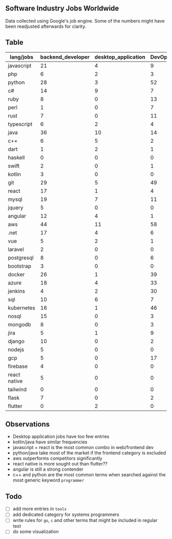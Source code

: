 ## Software Industry Jobs Worldwide
Data collected using Google's job engine.
Some of the numbers might have been readjusted afterwards for clarity.

## Table
|lang/jobs|backend_developer|desktop_application|DevOps|frontend_developer|mobile_app_developer|programmer|software_developer|software_engineer|web_developer|
|---|---|---|---|---|---|---|---|---|---|
|javascript|21|4|9|71|14|17|33|33|63|
|php|6|2|3|7|3|4|4|2|33|
|python|28|3|52|5|5|24|27|36|11|
|c#|14|9|7|1|7|19|25|17|7|
|ruby|8|0|13|5|2|1|9|13|7|
|perl|1|0|7|1|0|8|3|3|6|
|rust|7|0|11|10|6|7|15|16|5|
|typescript|6|2|4|23|1|1|6|13|5|
|java|36|10|14|0|27|12|23|22|3|
|c++|6|5|2|1|4|25|10|22|3|
|dart|1|2|1|2|5|0|0|0|0|
|haskell|0|0|0|0|0|0|1|1|0|
|swift|2|0|1|0|32|1|4|1|0|
|kotlin|3|0|0|1|24|1|4|3|0|
|git|29|5|49|40|32|18|33|34|44|
|react|17|1|4|62|23|2|20|25|27|
|mysql|19|7|11|3|4|3|14|12|23|
|jquery|5|0|0|16|3|4|6|3|21|
|angular|12|4|1|35|5|3|15|17|18|
|aws|44|11|58|13|5|8|38|43|17|
|.net|17|4|6|8|3|10|24|11|12|
|vue|5|2|1|19|0|0|6|8|12|
|laravel|2|0|0|3|0|0|2|0|11|
|postgresql|8|0|6|1|2|2|9|4|8|
|bootstrap|3|0|0|10|1|0|4|2|8|
|docker|26|1|39|5|0|3|17|23|7|
|azure|18|4|33|6|2|4|12|18|5|
|jenkins|4|2|30|5|3|3|5|11|5|
|sql|10|6|7|2|4|25|23|11|4|
|kubernetes|16|1|46|3|0|2|13|21|4|
|nosql|15|0|3|2|1|1|7|12|4|
|mongodb|8|0|3|2|0|1|4|4|4|
|jira|5|1|9|4|5|1|6|8|3|
|django|10|0|2|1|1|1|2|1|3|
|nodejs|5|0|0|6|1|0|5|4|2|
|gcp|5|0|17|0|3|5|5|10|2|
|firebase|4|0|0|0|4|0|1|0|2|
|react native|5|0|0|8|14|0|1|2|1|
|tailwind|0|0|0|1|0|0|2|1|1|
|flask|7|0|2|0|0|0|1|0|1|
|flutter|0|2|0|3|10|0|1|0|0|

## Observations
- Desktop application jobs have too few entries
- kotlin/java have similar frequencies
- javascript + react is the most common combo in web/frontend dev
- python/java take most of the market if the frontend category is excluded
- aws outperforms competitors significantly
- react native is more sought out than flutter??
- angular is still a strong contender
- c++ and python are the most common terms when searched against the most generic keyword `programmer`

## Todo
- [ ] add more entries in `tools`
- [ ] add dedicated category for systems programmers
- [ ] write rules for `go`, `c` and other terms that might be included in regular text
- [ ] do some visualization